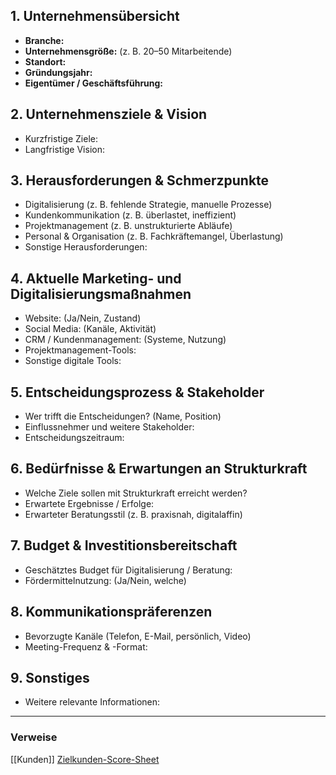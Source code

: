 		

## 1. Unternehmensübersicht
- **Branche:**  
- **Unternehmensgröße:** (z. B. 20–50 Mitarbeitende)  
- **Standort:**  
- **Gründungsjahr:**  
- **Eigentümer / Geschäftsführung:**  

## 2. Unternehmensziele & Vision
- Kurzfristige Ziele:  
- Langfristige Vision:  

## 3. Herausforderungen & Schmerzpunkte
- Digitalisierung (z. B. fehlende Strategie, manuelle Prozesse)  
- Kundenkommunikation (z. B. überlastet, ineffizient)  
- Projektmanagement (z. B. unstrukturierte Abläufe)  
- Personal & Organisation (z. B. Fachkräftemangel, Überlastung)  
- Sonstige Herausforderungen:  

## 4. Aktuelle Marketing- und Digitalisierungsmaßnahmen
- Website: (Ja/Nein, Zustand)  
- Social Media: (Kanäle, Aktivität)  
- CRM / Kundenmanagement: (Systeme, Nutzung)  
- Projektmanagement-Tools:  
- Sonstige digitale Tools:  

## 5. Entscheidungsprozess & Stakeholder
- Wer trifft die Entscheidungen? (Name, Position)  
- Einflussnehmer und weitere Stakeholder:  
- Entscheidungszeitraum:  

## 6. Bedürfnisse & Erwartungen an Strukturkraft
- Welche Ziele sollen mit Strukturkraft erreicht werden?  
- Erwartete Ergebnisse / Erfolge:  
- Erwarteter Beratungsstil (z. B. praxisnah, digitalaffin)  

## 7. Budget & Investitionsbereitschaft
- Geschätztes Budget für Digitalisierung / Beratung:  
- Fördermittelnutzung: (Ja/Nein, welche)  

## 8. Kommunikationspräferenzen
- Bevorzugte Kanäle (Telefon, E-Mail, persönlich, Video)  
- Meeting-Frequenz & -Format:  

## 9. Sonstiges
- Weitere relevante Informationen:  


---
### Verweise
[[Kunden]]
[Zielkunden-Score-Sheet](https://docs.google.com/spreadsheets/d/1ZXsycmcd1XmSLYWUQjt208U8YDdhXkQDnjla07MT18Q/edit?usp=sharing)
